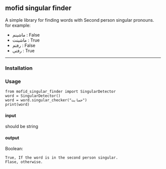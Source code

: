 ## mofid singular finder

A simple library for finding words with Second person singular pronouns.
for example:
* ماشینم : False
* ماشینت : True
* رفتم : False
* رفتی : True

***
### Installation
### Usage
    from mofid_singular_finder import SingularDetector
    word = SingularDetector()
    word = word.singular_checker("حسابت")
    print(word)
#### input
should be string
#### output
Boolean:

    True, If the word is in the second person singular.
    Flase, otherwise.
